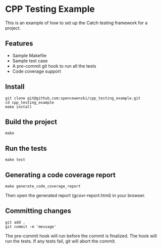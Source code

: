 CPP Testing Example
===================
This is an example of how to set up the Catch testing framework for a project.

Features
--------
- Sample Makefile
- Sample test case
- A pre-commit git hook to run all the tests
- Code coverage support


Install
-------
```
git clone git@github.com:spencewenski/cpp_testing_example.git
cd cpp_testing_example
make install
```


Build the project
-----------------
```
make
```


Run the tests
-------------
```
make test
```


Generating a code coverage report
---------------------------------
```
make generate_code_coverage_report
```
Then open the generated report (gcovr-report.html) in your browser.


Committing changes
------------------
```
git add .
git commit -m 'message'
```
The pre-commit hook will run before the commit is finalized. The hook will
run the tests. If any tests fail, git will abort the commit.
